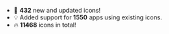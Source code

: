 * 🎉 **432** new and updated icons!
* 💡 Added support for **1550** apps using existing icons.
* 🔥 **11468** icons in total!